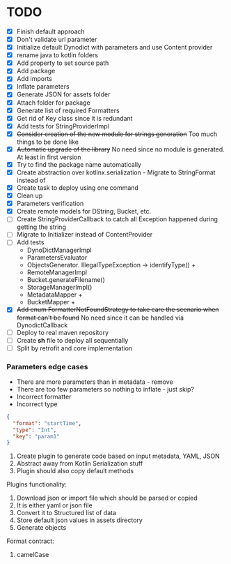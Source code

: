 # TODO

- [x] Finish default approach
- [x] Don't validate url parameter
- [x] Initialize default Dynodict with parameters and use Content provider
- [x] rename java to kotlin folders
- [x] Add property to set source path
- [x] Add package
- [x] Add imports
- [x] Inflate parameters
- [x] Generate JSON for assets folder
- [x] Attach folder for package
- [x] Generate list of required Formatters
- [x] Get rid of Key class since it is redundant
- [x] Add tests for StringProviderImpl
- [x] ~~Consider creation of the new module for strings generation~~ Too much things to be done like
- [x] ~~Automatic upgrade of the library~~ No need since no module is generated. At least in first
  version
- [x] Try to find the package name automatically
- [x] Create abstraction over kotlinx.serialization - Migrate to StringFormat instead of
- [x] Create task to deploy using one command
- [x] Clean up
- [x] Parameters verification
- [x] Create remote models for DString, Bucket, etc.
- [ ] Create StringProviderCallback to catch all Exception happened during getting the string
- [ ] Migrate to Initializer instead of ContentProvider
- [ ] Add tests
  * DynoDictManagerImpl
  * ParametersEvaluator
  * ObjectsGenerator. IllegalTypeException -> identifyType() +
  * RemoteManagerImpl
  * Bucket.generateFilename()
  * StorageManagerImpl()
  * MetadataMapper + 
  * BucketMapper +
- [x] ~~Add enum FormatterNotFoundStrategy to take care the scenario when format can't be found~~ No need since it can be handled via DynodictCallback
- [ ] Deploy to real maven repository
- [ ] Create **sh** file to deploy all sequentially
- [ ] Split by retrofit and core implementation

### Parameters edge cases

- There are more parameters than in metadata - remove
- There are too few parameters so nothing to inflate - just skip?
- Incorrect formatter
- Incorrect type

```json
{
  "format": "startTime",
  "type": "Int",
  "key": "param1"
}
```

1. Create plugin to generate code based on input metadata, YAML, JSON
2. Abstract away from Kotlin Serialization stuff
3. Plugin should also copy default methods

Plugins functionality:

1. Download json or import file which should be parsed or copied
2. It is either yaml or json file
3. Convert it to Structured list of data
4. Store default json values in assets directory
5. Generate objects

Format contract:

1. camelCase